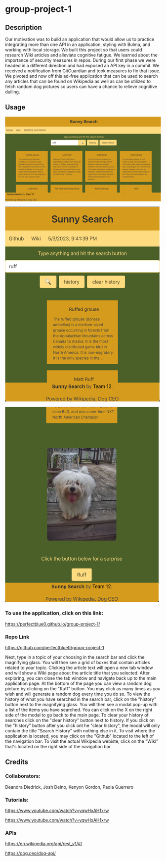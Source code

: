 # group-project-1

## Description
Our motivation was to build an application that would allow us to practice integrating more than one API in an application, styling with Bulma, and working with local storage. We built this project so that users could research Wiki articles and alleviate cognitive fatigue. We learned about the importance of security measures in repos. During our first phase we were headed in a  different direction and had exposed an API key in a commit. We received a notification from GitGuardian and took measures to fix that issue. We pivoted and now off this ad-free application that can be used to search any articles that can be found on Wikipedia as well as can be utilized to fetch random dog pictures so users can have a chance to relieve cognitive dulling.

## Usage

   ![wide](./assets/images/wide.png)

   ![mobile](./assets/images/mobile-top.png)

   ![pup](./assets/images/mobile-pup.png)
### To use the application, click on this link:

https://perfectblue0.github.io/group-project-1/

### Repo Link

https://github.com/perfectblue0/group-project-1

Next, type in a topic of your choosing in the search bar and click the magnifying glass. You will then see a grid of boxes that contain articles related to your topic. Clicking the article text will open a new tab window and will show a Wiki page about the article title that you selected. After exploring, you can close the tab window and navigate back up to the main application page. At the bottom of the page you can view a random dog picture by clicking on the "Ruff" button. You may click as many times as you wish and will generate a random dog every time you do so. To view the history of what you have searched in the search bar, click on the "history" button next to the magnifying glass. You will then see a modal pop-up with a list of the items you have searched. You can click on the X on the right side of the modal to go back to the main page. To clear your history of searches click on the "clear history" button next to history. If you click on the "history" button after you click ont he "clear history", the modal will only contain the title "Search History" with nothing else in it. To visit where the application is located, you may click on the "Github" located to the left of the navigation bar. To visit the actual Wikipedia webiste, click on the "Wiki" that's located on the right side of the navigation bar.

## Credits

### Collaborators:
Deandra Diedrick,
Josh Deino,
Kenyon Gordon,
Paola Guerrero

### Tutorials:
https://www.youtube.com/watch?v=yqwHxAH1xrw

https://www.youtube.com/watch?v=yqwHxAH1xrw

### APIs

https://en.wikipedia.org/api/rest_v1/#/

https://dog.ceo/dog-api/



